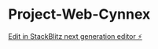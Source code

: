 # Project-Web-Cynnex

[Edit in StackBlitz next generation editor ⚡️](https://stackblitz.com/~/github.com/angganovryanputra/Project-Web-Cynnex)